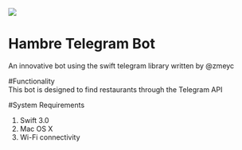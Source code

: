 <a target='_blank' href='http://imageshack.com/f/pmYXGMx5j'><img src='http://imagizer.imageshack.us/v2/150x100q90/922/YXGMx5.jpg' border='0'></a> 

# Hambre Telegram Bot
An innovative bot using the swift telegram library written by @zmeyc  

#Functionality  
This bot is designed to find restaurants through the Telegram API  

#System Requirements  
1. Swift 3.0
2. Mac OS X
3. Wi-Fi connectivity  




